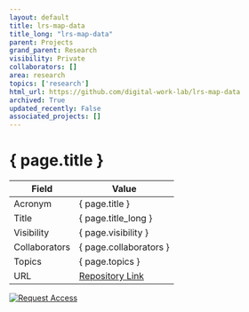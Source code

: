 ```yaml
---
layout: default
title: lrs-map-data
title_long: "lrs-map-data"
parent: Projects
grand_parent: Research
visibility: Private
collaborators: []
area: research
topics: ['research']
html_url: https://github.com/digital-work-lab/lrs-map-data
archived: True
updated_recently: False
associated_projects: []
---
```


# { page.title }

Field               | Value
------------------- | ----------------------------------
Acronym             | { page.title }
Title               | { page.title_long }
Visibility          | { page.visibility }
Collaborators       | { page.collaborators }
Topics              | { page.topics }
URL                 | [Repository Link](https://github.com/digital-work-lab/lrs-map-data)

[![Request Access](https://img.shields.io/badge/Request-Access-blue?style=for-the-badge)](https://github.com/digital-work-lab/lrs-map-data/issues/new?assignees=geritwagner&labels=access+request&template=request-repo-access.md&title=%5BAccess+Request%5D+Request+for+access+to+repository)

